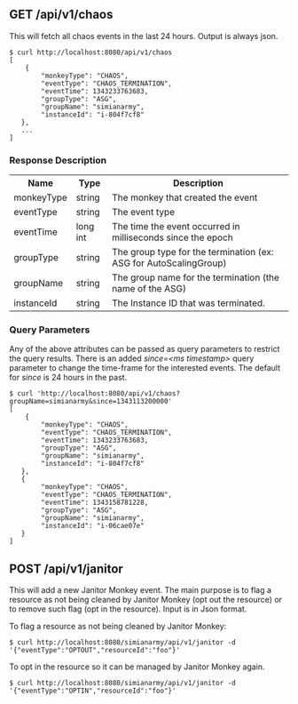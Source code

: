 ## GET /api/v1/chaos

This will fetch all chaos events in the last 24 hours.  Output is always json.

    $ curl http://localhost:8080/api/v1/chaos
    [   
        {   
            "monkeyType": "CHAOS",
            "eventType": "CHAOS_TERMINATION",
            "eventTime": 1343233763683,
            "groupType": "ASG",
            "groupName": "simianarmy",
            "instanceId": "i-804f7cf8"
       },
       ...
    ]

### Response Description
<table>
<tr><th>Name</th><th>Type</th><th>Description</th></tr>
<tr><td>monkeyType</td><td>string</td><td>The monkey that created the event</td></tr>
<tr><td>eventType</td><td>string</td><td>The event type</td></tr>
<tr><td>eventTime</td><td>long int</td><td>The time the event occurred in milliseconds since the epoch</td></tr>
<tr><td>groupType</td><td>string</td><td>The group type for the termination (ex: ASG for AutoScalingGroup)</td></tr>
<tr><td>groupName</td><td>string</td><td>The group name for the termination (the name of the ASG)</td></tr>
<tr><td>instanceId</td><td>string</td><td>The Instance ID that was terminated.</td></tr>
</table>

### Query Parameters
Any of the above attributes can be passed as query parameters to restrict the query results.  There is an added *since=&lt;ms timestamp&gt;* query parameter to change the time-frame for the interested events.  The default for *since* is 24 hours in the past.

    $ curl 'http://localhost:8080/api/v1/chaos?groupName=simianarmy&since=1343113200000'
    [   
        {   
            "monkeyType": "CHAOS",
            "eventType": "CHAOS_TERMINATION",
            "eventTime": 1343233763683,
            "groupType": "ASG",
            "groupName": "simianarmy",
            "instanceId": "i-804f7cf8"
       },
       {   
            "monkeyType": "CHAOS",
            "eventType": "CHAOS_TERMINATION",
            "eventTime": 1343158781228,
            "groupType": "ASG",
            "groupName": "simianarmy",
            "instanceId": "i-06cae07e"
       }
    ]

## POST /api/v1/janitor

This will add a new Janitor Monkey event. The main purpose is to flag a resource as not being cleaned by Janitor Monkey (opt out the resource) or to remove such flag (opt in the resource). Input is in Json format.

To flag a resource as not being cleaned by Janitor Monkey:
    
    $ curl http://localhost:8080/simianarmy/api/v1/janitor -d '{"eventType":"OPTOUT","resourceId":"foo"}'

To opt in the resource so it can be managed by Janitor Monkey again.
    
    $ curl http://localhost:8080/simianarmy/api/v1/janitor -d '{"eventType":"OPTIN","resourceId":"foo"}'

